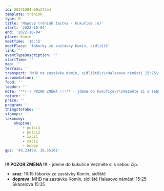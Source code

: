 ```yaml
---
id: 20221004-69a273b4
template: trenink
type: M
title: 'Mapový trénink žactva - Kukuřice :o)'
start: '2022-10-04'
end: '2022-10-04'
place: Komín
meetTime: '16:15'
meetPlace: 'fáborky ze zastávky Komín, sídliště'
link: ''
eventTypeDescription: ''
startTime: ''
map: ''
terrain: ''
transport: "MHD na zastávku Komín, sídliště\r\nHalasovo náměstí 15:25\r\nSkácelova 15:35"
accomodation: ''
food: ''
leader: ''
note: "**!!! POZOR ZMĚNA !!!** - jdeme do kukuřice\r\nVezměte si s sebou čip."
return: ''
price: ''
program: ''
thingsToTake: ''
signups: ''
taxonomy:
    skupina:
        - pulci1
        - pulci2
        - zaci1
        - zaci2
        - hobby
gps: '49.23459, 16.55101'
---
```


**!!! POZOR ZMĚNA !!!** - jdeme do kukuřice
Vezměte si s sebou čip.
* **sraz**: 16:15 fáborky ze zastávky Komín, sídliště
* **doprava**: MHD na zastávku Komín, sídliště
Halasovo náměstí 15:25
Skácelova 15:35
